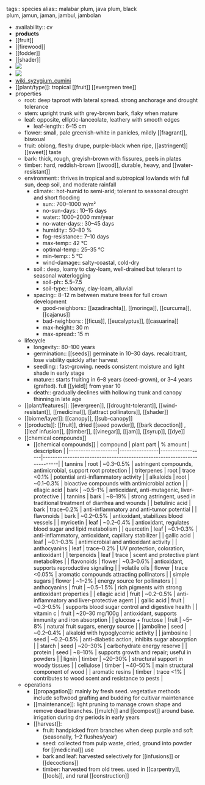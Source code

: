 tags:: species
alias:: malabar plum, java plum, black plum, jamun, jaman, jambul, jambolan

- availability:: cv
- **products**
- [[fruit]]
- [[firewood]]
- [[fodder]]
- [[shader]]
- ![](https://peach-geographical-bat-397.mypinata.cloud/ipfs/bafybeia7ju24nyclvd6ockwyy7n5ntyjifkwmxc4leqjeqwq3zxjw4la4m)
- ![](https://peach-geographical-bat-397.mypinata.cloud/ipfs/bafybeiandcgnl3fx2zuurrbp2ddejepecucmuvkzml6g6s4m4oviphw6hy)
- [wiki_syzygium_cumini](https://en.wikipedia.org/wiki/Syzygium_cumini)
- [[plant/type]]: tropical [[fruit]] [[evergreen tree]]
- properties
	- root: deep taproot with lateral spread. strong anchorage and drought tolerance
	- stem: upright trunk with grey-brown bark, flaky when mature
	- leaf: opposite, elliptic-lanceolate, leathery with smooth edges
		- leaf-length:: 6–15 cm
	- flower: small, pale greenish-white in panicles, mildly [[fragrant]], bisexual
	- fruit: oblong, fleshy drupe, purple-black when ripe, [[astringent]] [[sweet]] taste
	- bark: thick, rough, greyish-brown with fissures, peels in plates
	- timber: hard, reddish-brown [[wood]], durable, heavy, and [[water-resistant]]
	- environment:: thrives in tropical and subtropical lowlands with full sun, deep soil, and moderate rainfall
		- climate:: hot-humid to semi-arid; tolerant to seasonal drought and short flooding
			- sun:: 700–1000 w/m²
			- no-sun-days:: 10–15 days
			- water:: 1000–2000 mm/year
			- no-water-days:: 30–45 days
			- humidity:: 50–80 %
			- fog-resistance:: 7–10 days
			- max-temp:: 42 °C
			- optimal-temp:: 25–35 °C
			- min-temp:: 5 °C
			- wind-damage:: salty-coastal, cold-dry
		- soil:: deep, loamy to clay-loam, well-drained but tolerant to seasonal waterlogging
			- soil-ph:: 5.5–7.5
			- soil-type:: loamy, clay-loam, alluvial
		- spacing:: 8–12 m between mature trees for full crown development
			- good-neighbors:: [[azadirachta]], [[moringa]], [[curcuma]], [[cajanus]]
			- bad-neighbors:: [[ficus]], [[eucalyptus]], [[casuarina]]
			- max-height:: 30 m
			- max-spread:: 15 m
	- lifecycle
		- longevity:: 80–100 years
		- germination:: [[seeds]] germinate in 10–30 days. recalcitrant, lose viability quickly after harvest
		- seedling:: fast-growing. needs consistent moisture and light shade in early stage
		- mature:: starts fruiting in 6–8 years (seed-grown), or 3–4 years (grafted). full [[yield]] from year 10
		- death:: gradually declines with hollowing trunk and canopy thinning in late age
	- [[plant/features]]: [[evergreen]], [[drought-tolerant]], [[wind-resistant]], [[medicinal]], [[attract pollinators]], [[shader]]
	- [[biome/layer]]: [[canopy]], [[sub-canopy]]
	- [[products]]: [[fruit]], dried [[seed powder]], [[bark decoction]] , [[leaf infusion]], [[timber]], [[vinegar]], [[jam]], [[syrup]], [[dye]]
	- [[chemical compounds]]
		- [[chemical compounds]]
		  | compound           | plant part     | % amount         | description                                                             |
		  |--------------------|----------------|------------------|-------------------------------------------------------------------------|
		  | tannins            | root           | ~0.3–0.5%        | astringent compounds, antimicrobial, support root protection            |
		  | triterpenes        | root           | trace <0.1%      | potential anti-inflammatory activity                                    |
		  | alkaloids          | root           | ~0.1–0.3%        | bioactive compounds with antimicrobial action                           |
		  | ellagic acid       | bark           | ~0.5–1%          | antioxidant, anti-mutagenic, liver-protective                           |
		  | tannins            | bark           | ~8–19%           | strong astringent, used in traditional treatment of diarrhea and wounds |
		  | betulinic acid     | bark           | trace–0.2%       | anti-inflammatory and anti-tumor potential                              |
		  | flavonoids         | bark           | ~0.2–0.5%        | antioxidant, stabilizes blood vessels                                   |
		  | myricetin          | leaf           | ~0.2–0.4%        | antioxidant, regulates blood sugar and lipid metabolism                 |
		  | quercetin          | leaf           | ~0.1–0.3%        | anti-inflammatory, antioxidant, capillary stabilizer                    |
		  | gallic acid        | leaf           | ~0.1–0.3%        | antimicrobial and antioxidant activity                                  |
		  | anthocyanins       | leaf           | trace–0.2%       | UV protection, coloration, antioxidant                                  |
		  | terpenoids         | leaf           | trace            | scent and protective plant metabolites                                  |
		  | flavonoids         | flower         | ~0.3–0.6%        | antioxidant, supports reproductive signaling                            |
		  | volatile oils      | flower         | trace <0.05%     | aromatic compounds attracting pollinators                               |
		  | simple sugars      | flower         | ~1–2%            | energy source for pollinators                                           |
		  | anthocyanins       | fruit          | ~0.5–1.5%        | rich pigments with strong antioxidant properties                        |
		  | ellagic acid       | fruit          | ~0.2–0.5%        | anti-inflammatory and liver-protective agent                            |
		  | gallic acid        | fruit          | ~0.3–0.5%        | supports blood sugar control and digestive health                       |
		  | vitamin c          | fruit          | ~20–30 mg/100g   | antioxidant, supports immunity and iron absorption                      |
		  | glucose + fructose | fruit          | ~5–8%            | natural fruit sugars, energy source                                     |
		  | jamboline          | seed           | ~0.2–0.4%        | alkaloid with hypoglycemic activity                                     |
		  | jambosine          | seed           | ~0.2–0.5%        | anti-diabetic action, inhibits sugar absorption                         |
		  | starch             | seed           | ~20–30%          | carbohydrate energy reserve                                             |
		  | protein            | seed           | ~8–10%           | supports growth and repair; useful in powders                           |
		  | lignin             | timber         | ~20–30%          | structural support in woody tissues                                     |
		  | cellulose          | timber         | ~40–50%          | main structural component of wood                                       |
		  | aromatic resins    | timber         | trace <1%        | contributes to wood scent and resistance to pests                       |
	- operations
		- [[propagation]]: mainly by fresh seed. vegetative methods include softwood grafting and budding for cultivar maintenance
		- [[maintenance]]: light pruning to manage crown shape and remove dead branches. [[mulch]] and [[compost]] around base. irrigation during dry periods in early years
		- [[harvest]]:
			- fruit: handpicked from branches when deep purple and soft (seasonally, 1–2 flushes/year)
			- seed: collected from pulp waste, dried, ground into powder for [[medicinal]] use
			- bark and leaf: harvested selectively for [[infusions]] or [[decoctions]]
			- timber: harvested from old trees. used in [[carpentry]], [[tools]], and rural [[construction]]